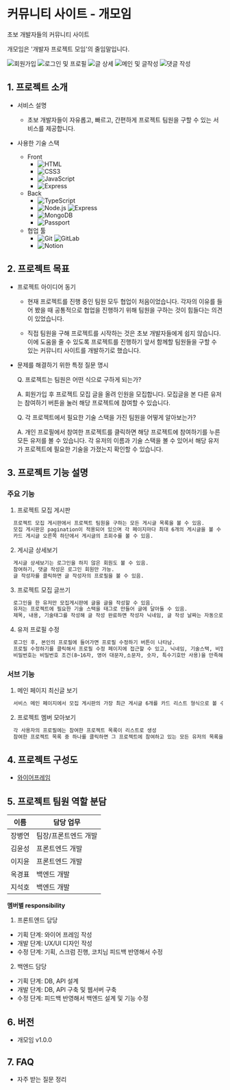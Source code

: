 # 커뮤니티 사이트 - 개모임

초보 개발자들의 커뮤니티 사이트

개모임은 '개발자 프로젝트 모임'의 줄임말입니다.

![회원가입](https://user-images.githubusercontent.com/87754201/149621721-3283e352-6ed6-450c-bcdc-0e9d3d0d6fcf.gif)
![로그인 및 프로필](https://user-images.githubusercontent.com/87754201/149621714-97c2e179-ce3c-4135-8658-9ff8bd743edb.gif)
![글 상세](https://user-images.githubusercontent.com/87754201/149621710-214a589c-131c-4e56-a9ad-4725a04297e5.gif)
![메인 및 글작성](https://user-images.githubusercontent.com/87754201/149621718-808c0d59-55df-4c10-b437-5667ecdf43c8.gif)
![댓글 작성](https://user-images.githubusercontent.com/87754201/149621712-1e503ee4-1038-4423-afa3-8d237cd4e58e.gif)

## 1. 프로젝트 소개

- 서비스 설명
  - 초보 개발자들이 자유롭고, 빠르고, 간편하게 프로젝트 팀원을 구할 수 있는 서비스를 제공합니다.
- 사용한 기술 스택

  - Front
    - <img alt="HTML" src ="https://img.shields.io/badge/HTML5-E34F26.svg?&style=for-the-badge&logo=HTML5&logoColor=black"/>
    - <img alt="CSS3" src ="https://img.shields.io/badge/CSS3-1572B6.svg?&style=for-the-badge&logo=CSS3&logoColor=black"/>
    - <img alt="JavaScript" src ="https://img.shields.io/badge/JavaScript-F7DF1E.svg?&style=for-the-badge&logo=JavaScript&logoColor=black"/>
    - <img alt="Express" src ="https://img.shields.io/badge/Express-000000.svg?&style=for-the-badge&logo=Express&logoColor=white"/>
  - Back
    - <img alt="TypeScript" src ="https://img.shields.io/badge/TypeScript-3178C6.svg?&style=for-the-badge&logo=TypeScript&logoColor=black"/>
    - <img alt="Node.js" src ="https://img.shields.io/badge/Node.js-339933.svg?&style=for-the-badge&logo=Node.js&logoColor=black"/> <img alt="Express" src ="https://img.shields.io/badge/Express-000000.svg?&style=for-the-badge&logo=Express&logoColor=white"/>
    - <img alt="MongoDB" src ="https://img.shields.io/badge/MongoDB-47A248.svg?&style=for-the-badge&logo=MongoDB&logoColor=black"/>
    - <img alt="Passport" src ="https://img.shields.io/badge/Passport-34E27A.svg?&style=for-the-badge&logo=Passport&logoColor=black"/>
  - 협업 툴
    - <img alt="Git" src ="https://img.shields.io/badge/Git-F05032.svg?&style=for-the-badge&logo=Git&logoColor=black"/> <img alt="GitLab" src ="https://img.shields.io/badge/GitLab-FCA121.svg?&style=for-the-badge&logo=GitLab&logoColor=black"/>
    - <img alt="Notion" src ="https://img.shields.io/badge/Notion-000000.svg?&style=for-the-badge&logo=Notion&logoColor=white"/>

## 2. 프로젝트 목표

- 프로젝트 아이디어 동기

  - 현재 프로젝트를 진행 중인 팀원 모두 협업이 처음이었습니다. 각자의 이유를 들어 봤을 때 공통적으로 협업을 진행하기 위해 팀원을 구하는 것이 힘들다는 의견이 있었습니다.

  - 직접 팀원을 구해 프로젝트를 시작하는 것은 초보 개발자들에게 쉽지 않습니다. 이에 도움을 줄 수 있도록 프로젝트를 진행하기 앞서 함께할 팀원들을 구할 수 있는 커뮤니티 사이트를 개발하기로 했습니다.
    <br>

- 문제를 해결하기 위한 특정 질문 명시

  Q. 프로젝트는 팀원은 어떤 식으로 구하게 되는가?

  A. 회원가입 후 프로젝트 모집 글을 올려 인원을 모집합니다. 모집글을 본 다른 유저는 참여하기 버튼을 눌러 해당 프로젝트에 참여할 수 있습니다.


  Q. 각 프로젝트에서 필요한 기술 스택을 가진 팀원을 어떻게 알아보는가?
  
  A. 개인 프로필에서 참여한 프로젝트를 클릭하면 해당 프로젝트에 참여하기를 누른 모든 유저를 볼 수 있습니다. 각 유저의 이름과 기술 스택을 볼 수 있어서 해당 유저가 프로젝트에 필요한 기술을 가졌는지 확인할 수 있습니다.

## 3. 프로젝트 기능 설명

### 주요 기능

1. 프로젝트 모집 게시판

```txt
  프로젝트 모집 게시판에서 프로젝트 팀원을 구하는 모든 게시글 목록을 볼 수 있음.
  모집 게시판은 pagination이 적용되어 있으며 각 페이지마다 최대 6개의 게시글을 볼 수 있음.
  카드 게시글 오른쪽 하단에서 게시글의 조회수를 볼 수 있음.
```

2. 게시글 상세보기

```txt
  게시글 상세보기는 로그인을 하지 않은 회원도 볼 수 있음.
  참여하기, 댓글 작성은 로그인 회원만 가능.
  글 작성자를 클릭하면 글 작성자의 프로필을 볼 수 있음.
```

3. 프로젝트 모집 글쓰기

```txt
  로그인을 한 유저만 모집게시판에 글을 글을 작성할 수 있음.
  유저는 프로젝트에 필요한 기술 스택을 태그로 만들어 글에 달아둘 수 있음.
  제목, 내용, 기술태그를 작성해 글 작성 완료하면 작성자 닉네임, 글 작성 날짜는 자동으로 생성되어 추가됨.
```

4. 유저 프로필 수정

```txt
  로그인 후, 본인의 프로필에 들어가면 프로필 수정하기 버튼이 나타남.
  프로필 수정하기를 클릭해서 프로필 수정 페이지에 접근할 수 있고, 닉네임, 기술스택, 비밀번호를 변경할 수 있음.
  비밀번호는 비밀번호 조건(8~16자, 영어 대문자,소문자, 숫자, 특수기호만 사용)을 만족해야 변경할 수 있음.
```

### 서브 기능

1. 메인 페이지 최신글 보기

```txt
  서비스 메인 페이지에서 모집 게시판의 가장 최근 게시글 6개를 카드 리스트 형식으로 볼 수 있음.
```

2. 프로젝트 멤버 모아보기

```txt
  각 사용자의 프로필에는 참여한 프로젝트 목록이 리스트로 생성
  참여한 프로젝트 목록 중 하나를 클릭하면 그 프로젝트에 참여하고 있는 모든 유저의 목록을 확인할 수 있음.
```

## 4. 프로젝트 구성도

- [와이어프레임](https://www.notion.so/elice/UI-UX-62619cced1de465c84aae362b59f86cf)

## 5. 프로젝트 팀원 역할 분담

| 이름   | 담당 업무            |
| ------ | -------------------- |
| 장병연 | 팀장/프론트엔드 개발 |
| 김윤성 | 프론트엔드 개발      |
| 이지윤 | 프론트엔드 개발      |
| 옥경표 | 백엔드 개발          |
| 지석호 | 백엔드 개발          |

**멤버별 responsibility**

1. 프론트엔드 담당

- 기획 단계: 와이어 프레임 작성
- 개발 단계: UX/UI 디자인 작성
- 수정 단계: 기획, 스크럼 진행, 코치님 피드백 반영해서 수정

2. 백엔드 담당

- 기획 단계: DB, API 설계
- 개발 단계: DB, API 구축 및 웹서버 구축
- 수정 단계: 피드백 반영해서 백엔드 설계 및 기능 수정

## 6. 버전

- 개모임 v1.0.0

## 7. FAQ

- 자주 받는 질문 정리
